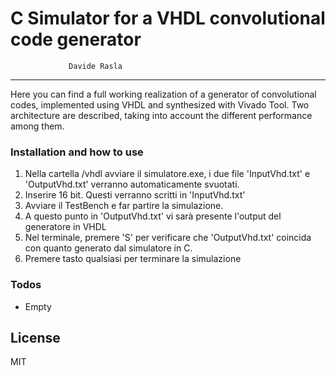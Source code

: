                  
# C Simulator for a VHDL convolutional code generator
                            
       		 	 Davide Rasla  
-------------------------------------------------------------------------------                                
Here you can find a full working realization of a generator of convolutional
codes, implemented using VHDL and synthesized with Vivado Tool. Two architecture are
described, taking into account the different performance among them.


### Installation and how to use


1) Nella cartella /vhdl avviare il simulatore.exe, i due file 'InputVhd.txt' e 'OutputVhd.txt' verranno automaticamente svuotati.
2) Inserire 16 bit. Questi verranno scritti in 'InputVhd.txt'
3) Avviare il TestBench e far partire la simulazione. 
4) A questo punto in 'OutputVhd.txt' vi sarà presente l'output del generatore in VHDL
5) Nel terminale, premere 'S' per verificare che 'OutputVhd.txt' coincida con quanto generato dal simulatore in C.
6) Premere tasto qualsiasi per terminare la simulazione

### Todos

 - Empty 
 

License
----

MIT

